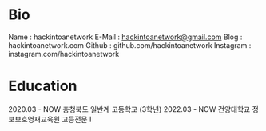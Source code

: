 # Bio

Name : hackintoanetwork
E-Mail : hackintoanetwork@gmail.com
Blog : hackintoanetwork.com
Github : github.com/hackintoanetwork
Instagram : instagram.com/hackintoanetwork
 
 

# Education

2020.03 - NOW  충청북도 일반계 고등학교 (3학년)
2022.03 - NOW  건양대학교 정보보호영재교육원 고등전문 I
 
